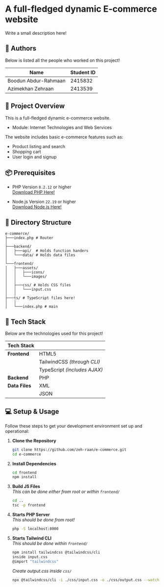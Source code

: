 # A full-fledged dynamic E-commerce website
Write a small description here!

## 👥 Authors
Below is listed all the people who worked on this project!

Name | Student ID
---|---
Boodun Abdur-Rahmaan | 2415832 
Azimekhan Zehraan | 2413539

## 📄 Project Overview
This is a full-fledged dynamic e-commerce website.
- Module: Internet Technologies and Web Services

The website includes basic e-commerce features such as:
- Product listing and search
- Shopping cart
- User login and signup

## 📦 Prerequisites
- PHP Version `8.2.12` or higher  
[Download PHP Here!](https://www.php.net/downloads.php)

- Node.js Version `22.19` or higher  
[Download Node.js Here!](https://nodejs.org/en/download/)

## 📂 Directory Structure

```text
e-commerce/
├───index.php # Router
│
├───backend/
│   ├───api/  # Holds function handers
│   └───data/ # Holds data files
│
└───frontend/
│   ├───assets/
│   │   ├───icons/
│   │   └───images/
│   │
│   ├───css/ # Holds CSS files
│   │   └───input.css 
│   │
├───ts/ # TypeScript files here!
│   │
│   └───index.php # main
```

## 🔌 Tech Stack
Below are the technologies used for this project!

Tech Stack| &nbsp;
---|---
**Frontend** | HTML5
&nbsp; | TailwindCSS *(through CLI)*
&nbsp; | TypeScript *(includes AJAX)*
**Backend**  | PHP
**Data Files** | XML
&nbsp; | JSON

## 💻 Setup & Usage
Follow these steps to get your development environment set up and operational:  

1. **Clone the Repository**
    ```bash
    git clone https://github.com/zeh-raan/e-commerce.git
    cd e-commerce
    ```

2. **Install Dependencies**
    ```bash
    cd frontend
    npm install
    ```

3. **Build JS Files**  
   *This can be done either from root or within `frontend/`*

    ```bash
    cd ..
    tsc -p frontend
    ```

4. **Starts PHP Server**  
   *This should be done from root!*

   ```bash
   php -S localhost:8000
   ```

4. **Starts Tailwind CLI**  
   *This should be done within `frontend/`*

   ```bash
   npm install tailwindcss @tailwindcss/cli
   inside input.css
   @import "tailwindcss"
   ```
   *Create output.css inside `css/`*
   ```bash
   npx @tailwindcss/cli -i ./css/input.css -o ./css/output.css --watch
   ```